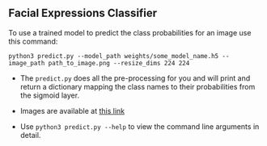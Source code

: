 ## Facial Expressions Classifier 

To use a trained model to predict the class probabilities for an image use this command:

`python3 predict.py --model_path weights/some_model_name.h5 --image_path path_to_image.png --resize_dims 224 224`

- The `predict.py` does all the pre-processing for you and will print and return a dictionary mapping the class names to their probabilities from the sigmoid layer.

- Images are available at [this link](https://drive.google.com/open?id=1-3wFHSnP0VtUAVvUaOxV0nafMlp4AeH1)
- Use `python3 predict.py --help` to view the command line arguments in detail.
